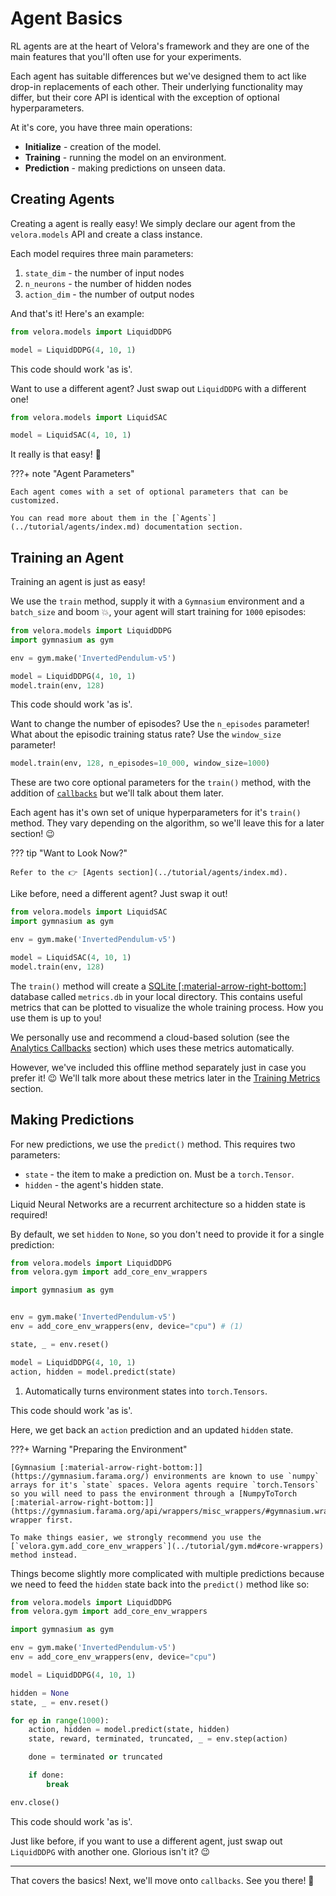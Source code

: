 # Agent Basics

RL agents are at the heart of Velora's framework and they are one of the main features that you'll often use for your experiments.

Each agent has suitable differences but we've designed them to act like drop-in replacements of each other. Their underlying functionality may differ, but their core API is identical with the exception of optional hyperparameters.

At it's core, you have three main operations:

- **Initialize** - creation of the model.
- **Training** - running the model on an environment.
- **Prediction** - making predictions on unseen data.

## Creating Agents

Creating a agent is really easy! We simply declare our agent from the `velora.models` API and create a class instance.

Each model requires three main parameters:

1. `state_dim` - the number of input nodes
2. `n_neurons` - the number of hidden nodes
3. `action_dim` - the number of output nodes

And that's it! Here's an example:

```python
from velora.models import LiquidDDPG

model = LiquidDDPG(4, 10, 1)
```

This code should work 'as is'.

Want to use a different agent? Just swap out `LiquidDDPG` with a different one!

```python
from velora.models import LiquidSAC

model = LiquidSAC(4, 10, 1)
```

It really is that easy! 🤩

???+ note "Agent Parameters"

    Each agent comes with a set of optional parameters that can be customized. 
    
    You can read more about them in the [`Agents`](../tutorial/agents/index.md) documentation section.

## Training an Agent

Training an agent is just as easy!

We use the `train` method, supply it with a `Gymnasium` environment and a `batch_size` and boom 💥, your agent will start training for `1000` episodes:

```python
from velora.models import LiquidDDPG
import gymnasium as gym

env = gym.make('InvertedPendulum-v5')

model = LiquidDDPG(4, 10, 1)
model.train(env, 128)
```

This code should work 'as is'.

Want to change the number of episodes? Use the `n_episodes` parameter! What about the episodic training status rate? Use the `window_size` parameter!

```python
model.train(env, 128, n_episodes=10_000, window_size=1000)
```

These are two core optional parameters for the `train()` method, with the addition of [`callbacks`](../tutorial/callback.md) but we'll talk about them later.

Each agent has it's own set of unique hyperparameters for it's `train()` method. They vary depending on the algorithm, so we'll leave this for a later section! 😉

??? tip "Want to Look Now?"

    Refer to the 👉 [Agents section](../tutorial/agents/index.md).

Like before, need a different agent? Just swap it out!

```python
from velora.models import LiquidSAC
import gymnasium as gym

env = gym.make('InvertedPendulum-v5')

model = LiquidSAC(4, 10, 1)
model.train(env, 128)
```

The `train()` method will create a [SQLite [:material-arrow-right-bottom:]](https://www.sqlite.org/) database called `metrics.db` in your local directory. This contains useful metrics that can be plotted to visualize the whole training process. How you use them is up to you!

We personally use and recommend a cloud-based solution (see the [Analytics Callbacks](../tutorial/callback.md#analytics) section) which uses these metrics automatically.

However, we've included this offline method separately just in case you prefer it! 😉 We'll talk more about these metrics later in the [Training Metrics](../tutorial/metrics.md) section.

## Making Predictions

For new predictions, we use the `predict()` method. This requires two parameters:

- `state` - the item to make a prediction on. Must be a `torch.Tensor`.
- `hidden` - the agent's hidden state.

Liquid Neural Networks are a recurrent architecture so a hidden state is required!

By default, we set `hidden` to `None`, so you don't need to provide it for a single prediction:

```python hl_lines="8"
from velora.models import LiquidDDPG
from velora.gym import add_core_env_wrappers

import gymnasium as gym


env = gym.make('InvertedPendulum-v5')
env = add_core_env_wrappers(env, device="cpu") # (1)

state, _ = env.reset()

model = LiquidDDPG(4, 10, 1)
action, hidden = model.predict(state)
```

1. Automatically turns environment states into `torch.Tensors`.

This code should work 'as is'.

Here, we get back an `action` prediction and an updated `hidden` state.

???+ Warning "Preparing the Environment"

    [Gymnasium [:material-arrow-right-bottom:]](https://gymnasium.farama.org/) environments are known to use `numpy` arrays for it's `state` spaces. Velora agents require `torch.Tensors` so you will need to pass the environment through a [NumpyToTorch [:material-arrow-right-bottom:]](https://gymnasium.farama.org/api/wrappers/misc_wrappers/#gymnasium.wrappers.NumpyToTorch) wrapper first.

    To make things easier, we strongly recommend you use the [`velora.gym.add_core_env_wrappers`](../tutorial/gym.md#core-wrappers) method instead. 

Things become slightly more complicated with multiple predictions because we need to feed the `hidden` state back into the `predict()` method like so:

```python
from velora.models import LiquidDDPG
from velora.gym import add_core_env_wrappers

import gymnasium as gym

env = gym.make('InvertedPendulum-v5')
env = add_core_env_wrappers(env, device="cpu")

model = LiquidDDPG(4, 10, 1)

hidden = None
state, _ = env.reset()

for ep in range(1000):
    action, hidden = model.predict(state, hidden)
    state, reward, terminated, truncated, _ = env.step(action)

    done = terminated or truncated

    if done:
        break

env.close()
```

This code should work 'as is'.

Just like before, if you want to use a different agent, just swap out `LiquidDDPG` with another one. Glorious isn't it? 😉

---

That covers the basics! Next, we'll move onto `callbacks`. See you there! 👋
